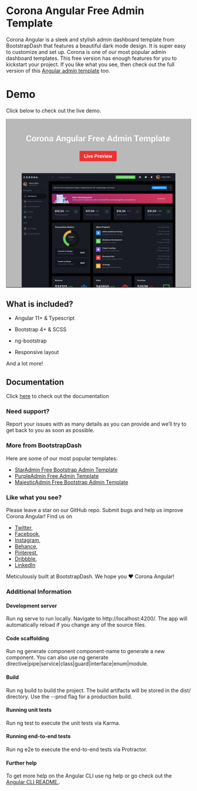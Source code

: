 # Corona Angular Free Admin Template

Corona Angular is a sleek and stylish admin dashboard template from BootstrapDash that features a beautiful dark mode design. It is super easy to customize and set up. Corona is one of our most popular admin dashboard templates. This free version has enough features for you to kickstart your project. If you like what you see, then check out the full version of this [Angular admin template](https://www.bootstrapdash.com/product/corona-angular/) too.

<h1>Demo</h1>
Click below to check out the live demo.

[![N|Solid](preview.png)](https://www.bootstrapdash.com/demo/corona-angular-free/preview/demo_1/dashboard)

## What is included?

- Angular 11+ & Typescript
  
- Bootstrap 4+ & SCSS
  
- ng-bootstrap
  
- Responsive layout
  
And a lot more!


## Documentation
Click [here](http://bootstrapdash.com/demo/corona-angular-free/documentation/documentation.html) to check out the documentation

### Need support?
Report your issues with as many details as you can provide and we’ll try to get back to you as soon as possible.

### More from BootstrapDash
Here are some of our most popular templates:

- [StarAdmin Free Bootstrap Admin Template](https://github.com/BootstrapDash/StarAdmin-Free-Bootstrap-Admin-Template)
- [PurpleAdmin Free Admin Template](https://github.com/BootstrapDash/PurpleAdmin-Free-Admin-Template)
- [MajesticAdmin Free Bootstrap Admin Template](https://github.com/BootstrapDash/MajesticAdmin-Free-Bootstrap-Admin-Template)
  
### Like what you see?
Please leave a star on our GitHub repo.
Submit bugs and help us improve Corona Angular!
Find us on 
- [Twitter](https://twitter.com/bootstrapdash?lang=en), 
- [Facebook](https://www.facebook.com/bootstrapdash/), 
- [Instagram](https://www.instagram.com/bootstrapdash/?hl=en),
- [Behance](https://www.behance.net/bootstrapdash),
- [Pinterest](https://www.pinterest.com/bootstrapdash/),
- [Dribbble](https://dribbble.com/bootstrapdash),
- [LinkedIn](https://in.linkedin.com/in/bootstrapdash)

Meticulously built at BootstrapDash. We hope you ❤ Corona Angular!
### Additional Information

#### Development server
Run ng serve to run locally. Navigate to http://localhost:4200/. The app will automatically reload if you change any of the source files.

#### Code scaffolding
Run ng generate component component-name to generate a new component. You can also use ng generate directive|pipe|service|class|guard|interface|enum|module.

#### Build
Run ng build to build the project. The build artifacts will be stored in the dist/ directory. Use the --prod flag for a production build.

#### Running unit tests
Run ng test to execute the unit tests via Karma.

#### Running end-to-end tests
Run ng e2e to execute the end-to-end tests via Protractor.

#### Further help

To get more help on the Angular CLI use ng help or go check out the [Angular CLI README.](https://github.com/angular/angular-cli/blob/master/README.md).
